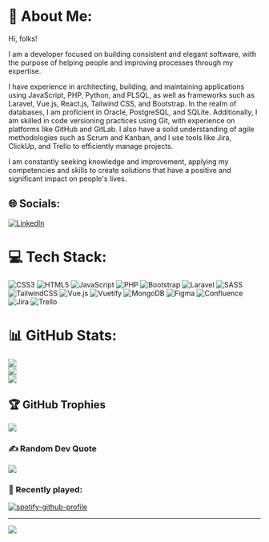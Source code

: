 # 💫 About Me:
Hi, folks!

I am a developer focused on building consistent and elegant software, with the purpose of helping people and improving processes through my expertise.

I have experience in architecting, building, and maintaining applications using JavaScript, PHP, Python, and PLSQL, as well as frameworks such as Laravel, Vue.js, React.js, Tailwind CSS, and Bootstrap. In the realm of databases, I am proficient in Oracle, PostgreSQL, and SQLite. Additionally, I am skilled in code versioning practices using Git, with experience on platforms like GitHub and GitLab. I also have a solid understanding of agile methodologies such as Scrum and Kanban, and I use tools like Jira, ClickUp, and Trello to efficiently manage projects.

I am constantly seeking knowledge and improvement, applying my competencies and skills to create solutions that have a positive and significant impact on people's lives.

## 🌐 Socials:
[![LinkedIn](https://img.shields.io/badge/LinkedIn-%230077B5.svg?logo=linkedin&logoColor=white)](https://linkedin.com/in/bruno-murilo) 

# 💻 Tech Stack:
![CSS3](https://img.shields.io/badge/css3-%231572B6.svg?style=for-the-badge&logo=css3&logoColor=white) ![HTML5](https://img.shields.io/badge/html5-%23E34F26.svg?style=for-the-badge&logo=html5&logoColor=white) ![JavaScript](https://img.shields.io/badge/javascript-%23323330.svg?style=for-the-badge&logo=javascript&logoColor=%23F7DF1E) ![PHP](https://img.shields.io/badge/php-%23777BB4.svg?style=for-the-badge&logo=php&logoColor=white) ![Bootstrap](https://img.shields.io/badge/bootstrap-%23563D7C.svg?style=for-the-badge&logo=bootstrap&logoColor=white) ![Laravel](https://img.shields.io/badge/laravel-%23FF2D20.svg?style=for-the-badge&logo=laravel&logoColor=white) ![SASS](https://img.shields.io/badge/SASS-hotpink.svg?style=for-the-badge&logo=SASS&logoColor=white) ![TailwindCSS](https://img.shields.io/badge/tailwindcss-%2338B2AC.svg?style=for-the-badge&logo=tailwind-css&logoColor=white) ![Vue.js](https://img.shields.io/badge/vuejs-%2335495e.svg?style=for-the-badge&logo=vuedotjs&logoColor=%234FC08D) ![Vuetify](https://img.shields.io/badge/Vuetify-1867C0?style=for-the-badge&logo=vuetify&logoColor=AEDDFF) ![MongoDB](https://img.shields.io/badge/MongoDB-%234ea94b.svg?style=for-the-badge&logo=mongodb&logoColor=white) 	![Figma](https://img.shields.io/badge/figma-%23F24E1E.svg?style=for-the-badge&logo=figma&logoColor=white) ![Confluence](https://img.shields.io/badge/confluence-%23172BF4.svg?style=for-the-badge&logo=confluence&logoColor=white) ![Jira](https://img.shields.io/badge/jira-%230A0FFF.svg?style=for-the-badge&logo=jira&logoColor=white) ![Trello](https://img.shields.io/badge/Trello-%23026AA7.svg?style=for-the-badge&logo=Trello&logoColor=white)
# 📊 GitHub Stats:
![](https://github-readme-stats.vercel.app/api?username=brun0muril0&theme=radical&hide_border=false&include_all_commits=false&count_private=false)<br/>
![](https://github-readme-streak-stats.herokuapp.com/?user=brun0muril0&theme=radical&hide_border=false)<br/>
![](https://github-readme-stats.vercel.app/api/top-langs/?username=brun0muril0&theme=radical&hide_border=false&include_all_commits=false&count_private=false&layout=compact)

## 🏆 GitHub Trophies
![](https://github-profile-trophy.vercel.app/?username=brun0muril0&theme=radical&no-frame=false&no-bg=false&margin-w=4)

### ✍️ Random Dev Quote
![](https://quotes-github-readme.vercel.app/api?type=vetical&theme=radical)

### 🎵 Recently played:
[![spotify-github-profile](https://spotify-github-profile.kittinanx.com/api/view?uid=brunomuriloc014&cover_image=true&theme=compact&show_offline=false&background_color=121212&interchange=false)](https://github.com/kittinan/spotify-github-profile)

---
[![](https://visitcount.itsvg.in/api?id=brun0muril0&icon=1&color=8)](https://visitcount.itsvg.in)

<!-- Proudly created with GPRM ( https://gprm.itsvg.in ) -->
